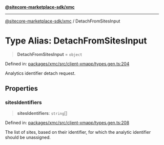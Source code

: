 [**@sitecore-marketplace-sdk/xmc**](../README.md)

***

[@sitecore-marketplace-sdk/xmc](../README.md) / DetachFromSitesInput

# Type Alias: DetachFromSitesInput

> **DetachFromSitesInput** = `object`

Defined in: [packages/xmc/src/client-xmapp/types.gen.ts:204](https://github.com/Sitecore/sitecore-marketplace-sdk/blob/e87783cce9f115393973a45e109d17b99bf1df7e/packages/xmc/src/client-xmapp/types.gen.ts#L204)

Analytics identifier detach request.

## Properties

### sitesIdentifiers

> **sitesIdentifiers**: `string`[]

Defined in: [packages/xmc/src/client-xmapp/types.gen.ts:208](https://github.com/Sitecore/sitecore-marketplace-sdk/blob/e87783cce9f115393973a45e109d17b99bf1df7e/packages/xmc/src/client-xmapp/types.gen.ts#L208)

The list of sites, based on their identifier, for which the analytic identifier should be unassigned.
